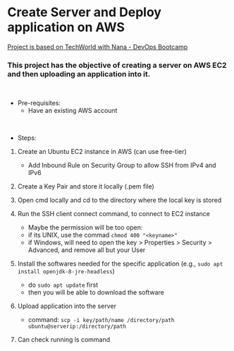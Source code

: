 # Create Server and Deploy application on AWS

[Project is based on TechWorld with Nana - DevOps Bootcamp](https://www.techworld-with-nana.com/devops-bootcamp)

### This project has the objective of creating a server on AWS EC2 and then uploading an application into it.
<br />

- Pre-requisites:
  - Have an existing AWS account
<br />
 
- Steps:
1. Create an Ubuntu EC2 instance in AWS (can use free-tier)  
    - Add Inbound Rule on Security Group to allow SSH from IPv4 and IPv6
  
2. Create a Key Pair and store it locally (.pem file)
3. Open cmd locally and cd to the directory where the local key is stored
4. Run the SSH client connect command, to connect to EC2 instance
    - Maybe the permission will be too open:
    - if its UNIX, use the commad ```chmod 400 "<keyname>"```
    - if Windows, will need to open the key > Properties > Security > Advanced, and remove all but your User
5. Install the softwares needed for the specific application (e.g., ```sudo apt install openjdk-8-jre-headless```)
    - do ```sudo apt update``` first
    - then you will be able to download the software
6. Upload application into the server
    - command: ```scp -i key/path/name /directory/path ubuntu@serverip:/directory/path```
7. Can check running ls command
